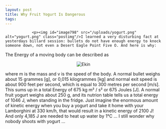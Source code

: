 ```yaml
---
layout: post
title: Why Fruit Yogurt Is Dangerous
tags:
---
```



                <p><img id="image798" src="/uploads/yogurt.png" alt="yogurt.png" class="postimg"/>I learned a very disturbing fact at yesterdays billard session: bullets do not have enough energy to knock someone down, not even a Desert Eagle Point Five O. And here is why:
The Energy of a moving body can be described as</p>
<div style="text-align: center;"><img src="http://upload.wikimedia.org/math/2/3/1/231cfd9416f4736f5ee8d102ee84cb22.png" alt="Ekin" /></div>
<p>where m is the mass and v is the speed of the body.
A normal bullet weighs about 15 grammes [g], or 0,015 kilogrammes [kg] and normal exit speed is about 900 feet per second, which is equal to 300 metres per second [m/s]. This sums up in a total Energy of 675 kg m² / s² or 675 Joules [J].
A normal fruit yogurt weighs about 250 g, and its nutrion table tells us a total energy of 1046 J, when standing in the fridge. Just imagine the enormous amount of kinetic energy when you buy a yogurt and take it home with your Lamborghini at 330 km/h, that would result in a kinetic energy of 2100 J! And only 4,185 J are needed to heat up water by 1°C ... I still wonder why nobody shoots with yogurt ...</p>
